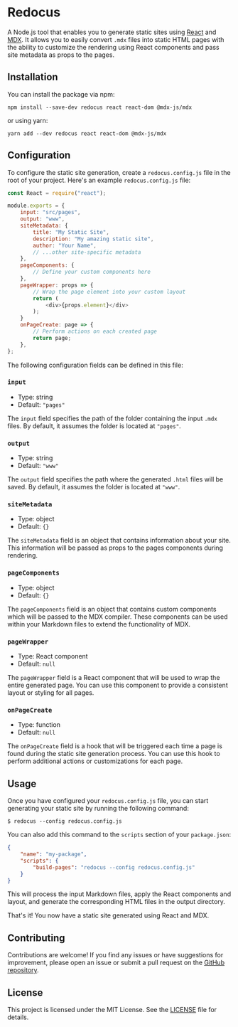 # Redocus

A Node.js tool that enables you to generate static sites using [React](https://react.dev) and [MDX](https://mdxjs.com). It allows you to easily convert `.mdx` files into static HTML pages with the ability to customize the rendering using React components and pass site metadata as props to the pages.

## Installation

You can install the package via npm:

```shell
npm install --save-dev redocus react react-dom @mdx-js/mdx
```

or using yarn:

```shell
yarn add --dev redocus react react-dom @mdx-js/mdx
```

## Configuration

To configure the static site generation, create a `redocus.config.js` file in the root of your project. Here's an example `redocus.config.js` file:

```javascript
const React = require("react");

module.exports = {
    input: "src/pages",
    output: "www",
    siteMetadata: {
        title: "My Static Site",
        description: "My amazing static site",
        author: "Your Name",
        // ...other site-specific metadata
    },
    pageComponents: {
        // Define your custom components here
    },
    pageWrapper: props => {
        // Wrap the page element into your custom layout
        return (
            <div>{props.element}</div>
        );
    }
    onPageCreate: page => {
        // Perform actions on each created page
        return page;
    },
};
```

The following configuration fields can be defined in this file:

### `input`

- Type: string
- Default: `"pages"`

The `input` field specifies the path of the folder containing the input `.mdx` files. By default, it assumes the folder is located at `"pages"`.

### `output`

- Type: string
- Default: `"www"`

The `output` field specifies the path where the generated `.html` files will be saved. By default, it assumes the folder is located at `"www"`.

### `siteMetadata`

- Type: object
- Default: `{}`

The `siteMetadata` field is an object that contains information about your site. This information will be passed as props to the pages components during rendering.

### `pageComponents`

- Type: object
- Default: `{}`

The `pageComponents` field is an object that contains custom components which will be passed to the MDX compiler. These components can be used within your Markdown files to extend the functionality of MDX.

### `pageWrapper`

- Type: React component
- Default: `null`

The `pageWrapper` field is a React component that will be used to wrap the entire generated page. You can use this component to provide a consistent layout or styling for all pages.

### `onPageCreate`

- Type: function
- Default: `null`

The `onPageCreate` field is a hook that will be triggered each time a page is found during the static site generation process. You can use this hook to perform additional actions or customizations for each page.

## Usage

Once you have configured your `redocus.config.js` file, you can start generating your static site by running the following command:

```shell
$ redocus --config redocus.config.js
```

You can also add this command to the `scripts` section of your `package.json`:

```json
{
    "name": "my-package",
    "scripts": {
        "build-pages": "redocus --config redocus.config.js"
    }
}
```

This will process the input Markdown files, apply the React components and layout, and generate the corresponding HTML files in the output directory.

That's it! You now have a static site generated using React and MDX.

## Contributing

Contributions are welcome! If you find any issues or have suggestions for improvement, please open an issue or submit a pull request on the [GitHub repository](https://github.com/jmjuanes/redocus).

## License

This project is licensed under the MIT License. See the [LICENSE](./LICENSE) file for details.
